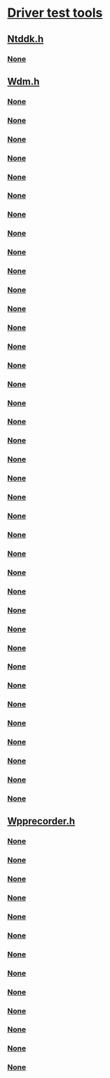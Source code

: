 # [Driver test tools](index.md)
## [Ntddk.h](../ntddk/index.md)
### [None](../ntddk/nf-ntddk-dbgprompt.md)
## [Wdm.h](../wdm/index.md)
### [None](../wdm/nc-wdm-etwenablecallback.md)
### [None](../wdm/nc-wdm-pcw_callback.md)
### [None](../wdm/ne-wdm-_pcw_callback_type.md)
### [None](../wdm/nf-wdm-assertmsg.md)
### [None](../wdm/nf-wdm-dbgbreakpoint.md)
### [None](../wdm/nf-wdm-dbgbreakpointwithstatus.md)
### [None](../wdm/nf-wdm-dbgprint.md)
### [None](../wdm/nf-wdm-dbgprintex.md)
### [None](../wdm/nf-wdm-etwactivityidcontrol.md)
### [None](../wdm/nf-wdm-etweventenabled.md)
### [None](../wdm/nf-wdm-etwproviderenabled.md)
### [None](../wdm/nf-wdm-etwregister.md)
### [None](../wdm/nf-wdm-etwunregister.md)
### [None](../wdm/nf-wdm-etwwrite.md)
### [None](../wdm/nf-wdm-etwwriteex.md)
### [None](../wdm/nf-wdm-etwwritestring.md)
### [None](../wdm/nf-wdm-etwwritetransfer.md)
### [None](../wdm/nf-wdm-kdbreakpointwithstatus.md)
### [None](../wdm/nf-wdm-kdchangeoption.md)
### [None](../wdm/nf-wdm-kddisabledebugger.md)
### [None](../wdm/nf-wdm-kdenabledebugger.md)
### [None](../wdm/nf-wdm-kdprint.md)
### [None](../wdm/nf-wdm-kdprintex.md)
### [None](../wdm/nf-wdm-kdrefreshdebuggernotpresent.md)
### [None](../wdm/nf-wdm-pcwaddinstance.md)
### [None](../wdm/nf-wdm-pcwcloseinstance.md)
### [None](../wdm/nf-wdm-pcwcreateinstance.md)
### [None](../wdm/nf-wdm-pcwregister.md)
### [None](../wdm/nf-wdm-pcwunregister.md)
### [None](../wdm/nf-wdm-seetwwritekmcveevent.md)
### [None](../wdm/nf-wdm-vdbgprintex.md)
### [None](../wdm/nf-wdm-vdbgprintexwithprefix.md)
### [None](../wdm/ns-wdm-_pcw_callback_information.md)
### [None](../wdm/ns-wdm-_pcw_counter_descriptor.md)
### [None](../wdm/ns-wdm-_pcw_counter_information.md)
### [None](../wdm/ns-wdm-_pcw_data.md)
### [None](../wdm/ns-wdm-_pcw_mask_information.md)
### [None](../wdm/ns-wdm-_pcw_registration_information.md)
## [Wpprecorder.h](../wpprecorder/index.md)
### [None](../wpprecorder/nf-wpprecorder-recorder_configure_params_init.md)
### [None](../wpprecorder/nf-wpprecorder-recorder_log_create_params_init.md)
### [None](../wpprecorder/nf-wpprecorder-recorder_log_create_params_init_append_pointer.md)
### [None](../wpprecorder/nf-wpprecorder-wpprecorderconfigure.md)
### [None](../wpprecorder/nf-wpprecorder-wpprecorderdumplivedriverdata.md)
### [None](../wpprecorder/nf-wpprecorder-wpprecordergettriageinfo.md)
### [None](../wpprecorder/nf-wpprecorder-wpprecorderlinkcounters.md)
### [None](../wpprecorder/nf-wpprecorder-wpprecorderlogcreate.md)
### [None](../wpprecorder/nf-wpprecorder-wpprecorderlogdelete.md)
### [None](../wpprecorder/nf-wpprecorder-wpprecorderlogsetidentifier.md)
### [None](../wpprecorder/ns-wpprecorder-_recorder_configure_params.md)
### [None](../wpprecorder/ns-wpprecorder-_recorder_log_create_params.md)
### [None](../wpprecorder/ns-wpprecorder-_wpp_triage_info.md)
